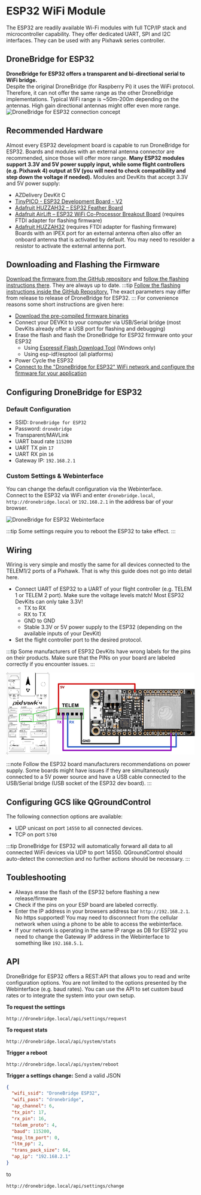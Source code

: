 # ESP32 WiFi Module

The ESP32 are readily available Wi-Fi modules with full TCP/IP stack and microcontroller capability. They offer dedicated UART, SPI and I2C interfaces. They can be used with any Pixhawk series controller.

## DroneBridge for ESP32

**DroneBridge for ESP32 offers a transparent and bi-directional serial to WiFi bridge.**  
Despite the original DroneBridge (for Raspberry Pi) it uses the WiFi protocol. Therefore, it can not offer the same range as the other DroneBridge implementations. Typical WiFi range is ~50m-200m depending on the antennas. High gain directional antennas might offer even more range. ![DroneBridge for ESP32 connection concept](https://raw.githubusercontent.com/DroneBridge/ESP32/master/wiki/db_ESP32_setup.png)
## Recommended Hardware
Almost every ESP32 development board is capable to run DroneBridge for ESP32. Boards and modules with an external antenna connector are recommended, since those will offer more range. **Many ESP32 modules support 3.3V and 5V power supply input, while some flight controllers (e.g. Pixhawk 4) output at 5V (you will need to check compatibility and step down the voltage if needed).** Modules and DevKits that accept 3.3V and 5V power supply:
* AZDelivery DevKit C
* [TinyPICO - ESP32 Development Board - V2](https://www.adafruit.com/product/4335)
* [Adafruit HUZZAH32 – ESP32 Feather Board](https://www.adafruit.com/product/3405)
* [Adafruit AirLift – ESP32 WiFi Co-Processor Breakout Board](https://www.adafruit.com/product/4201) (requires FTDI adapter for flashing firmware)
* [Adafruit HUZZAH32](https://www.adafruit.com/product/4172) (requires FTDI adapter for flashing firmware) Boards with an IPEX port for an external antenna often also offer an onboard antenna that is activated by default. You may need to resolder a resistor to activate the external antenna port.
## Downloading and Flashing the Firmware
[Download the firmware from the GitHub repository](https://github.com/DroneBridge/ESP32/releases) and [follow the flashing instructions there](https://github.com/DroneBridge/ESP32#installationflashing-using-precompiled-binaries). They are always up to date. :::tip [Follow the flashing instructions inside the GitHub Repository.](https://github.com/DroneBridge/ESP32#installationflashing-using-precompiled-binaries) The exact parameters may differ from release to release of DroneBridge for ESP32. ::: For convenience reasons some short instructions are given here:
* [Download the pre-compiled firmware binaries](https://github.com/DroneBridge/ESP32/releases)
* Connect your DEVKit to your computer via USB/Serial bridge (most DevKits already offer a USB port for flashing and debugging)
* Erase the flash and flash the DroneBridge for ESP32 firmware onto your ESP32
  * Using [Espressif Flash Download Tool](https://www.espressif.com/en/support/download/other-tools) (Windows only)
  * Using esp-idf/esptool (all platforms)
* Power Cycle the ESP32
* [Connect to the "DroneBridge for ESP32" WiFi network and configure the firmware for your application](#configuring-dronebridge-for-esp32)

## Configuring DroneBridge for ESP32

### Default Configuration
* SSID: `DroneBridge for ESP32`
* Password: `dronebridge`
* Transparent/MAVLink
* UART baud rate `115200`
* UART TX pin `17`
* UART RX pin `16`
* Gateway IP: `192.168.2.1`

### Custom Settings & Webinterface

You can change the default configuration via the Webinterface.  
Connect to the ESP32 via WiFi and enter `dronebridge.local`, `http://dronebridge.local` or `192.168.2.1` in the address bar of your browser.

![DroneBridge for ESP32 Webinterface](https://raw.githubusercontent.com/DroneBridge/ESP32/master/wiki/dbesp32_webinterface.png)

:::tip
Some settings require you to reboot the ESP32 to take effect.
:::

## Wiring
Wiring is very simple and mostly the same for all devices connected to the TELEM1/2 ports of a Pixhawk. That is why this guide does not go into detail here.

* Connect UART of ESP32 to a UART of your flight controller (e.g. TELEM 1 or TELEM 2 port). Make sure the voltage levels match! Most ESP32 DevKits can only take 3.3V!
  * TX to RX
  * RX to TX
  * GND to GND
  * Stable 3.3V or 5V power supply to the ESP32 (depending on the available inputs of your DevKit)
* Set the flight controller port to the desired protocol.

:::tip
Some manufacturers of ESP32 DevKits have wrong labels for the pins on their products. Make sure that the PINs on your board are labeled correctly if you encounter issues.
:::

![Example for wiring an ESP32 to the TELEM port](https://raw.githubusercontent.com/DroneBridge/ESP32/master/wiki/Pixhawk_wiring.png)

:::note
Follow the ESP32 board manufacturers recommendations on power supply. Some boards might have issues if they are simultaneously connected to a 5V power source and have a USB cable connected to the USB/Serial bridge (USB socket of the ESP32 dev board).
:::

## Configuring GCS like QGroundControl

The following connection options are available:
* UDP unicast on port `14550` to all connected devices.
* TCP on port `5760`

:::tip
DroneBridge for ESP32 will automatically forward all data to all connected WiFi devices via UDP to port 14550. QGroundControl should auto-detect the connection and no further actions should be necessary.
:::

## Toubleshooting

* Always erase the flash of the ESP32 before flashing a new release/firmware
* Check if the pins on your ESP board are labeled correctly.
* Enter the IP address in your browsers address bar `http://192.168.2.1`. No https supported! You may need to disconnect from the cellular network when using a phone to be able to access the webinterface.
* If your network is operating in the same IP range as DB for ESP32 you need to change the Gateway IP address in the Webinterface to something like `192.168.5.1`.

## API
DroneBridge for ESP32 offers a REST:API that allows you to read and write configuration options. You are not limited to the options presented by the Webinterface (e.g. baud rates). You can use the API to set custom baud rates or to integrate the system into your own setup.

**To request the settings**
``` http request
http://dronebridge.local/api/settings/request
```

**To request stats**
``` http request
http://dronebridge.local/api/system/stats
```

**Trigger a reboot**
``` http request
http://dronebridge.local/api/system/reboot
```

**Trigger a settings change:** Send a valid JSON
``` json
{
  "wifi_ssid": "DroneBridge ESP32",
  "wifi_pass": "dronebridge",
  "ap_channel": 6,
  "tx_pin": 17,
  "rx_pin": 16,
  "telem_proto": 4,
  "baud": 115200,
  "msp_ltm_port": 0,
  "ltm_pp": 2,
  "trans_pack_size": 64,
  "ap_ip": "192.168.2.1"
}
```
to
``` http request
http://dronebridge.local/api/settings/change
```